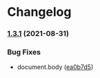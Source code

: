# Changelog

### [1.3.1](https://www.github.com/Financial-Times/origami-monorepo/compare/o-autocomplete-v1.3.0...o-autocomplete-v1.3.1) (2021-08-31)


### Bug Fixes

* document.body ([ea0b7d5](https://www.github.com/Financial-Times/origami-monorepo/commit/ea0b7d53a4ca421f73bc963ba5c753c99b1c16a2))
